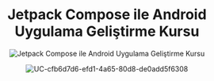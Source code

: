 <div align="center">

  <h1>Jetpack Compose ile Android Uygulama Geliştirme Kursu</h1>

  ![Jetpack Compose ile Android Uygulama Geliştirme Kursu](https://github.com/icanerdogan/Kasim-Adalan-Jetpack-Compose-Gelistirme-Kursu/assets/52867508/33f05867-1356-46a6-ade0-755fb6fe70c5)

  ![UC-cfb6d7d6-efd1-4a65-80d8-de0add5f6308](https://github.com/icanerdogan/Kasim-Adalan-Jetpack-Compose-Gelistirme-Kursu/assets/52867508/5ad177b3-a48f-49bc-a787-6a251084e3d7)

</div>
